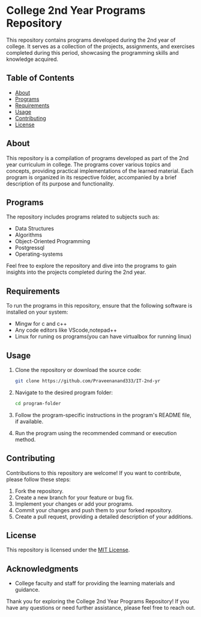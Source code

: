 # College 2nd Year Programs Repository

This repository contains programs developed during the 2nd year of college. It serves as a collection of the projects, assignments, and exercises completed during this period, showcasing the programming skills and knowledge acquired.

## Table of Contents

- [About](#about)
- [Programs](#programs)
- [Requirements](#requirements)
- [Usage](#usage)
- [Contributing](#contributing)
- [License](#license)

## About

This repository is a compilation of programs developed as part of the 2nd year curriculum in college. The programs cover various topics and concepts, providing practical implementations of the learned material. Each program is organized in its respective folder, accompanied by a brief description of its purpose and functionality.

## Programs

The repository includes programs related to subjects such as:

- Data Structures
- Algorithms
- Object-Oriented Programming
- Postgressql
- Operating-systems



Feel free to explore the repository and dive into the programs to gain insights into the projects completed during the 2nd year.

## Requirements

To run the programs in this repository, ensure that the following software is installed on your system:

- Mingw for c and c++
- Any code editors like VScode,notepad++
- Linux for runing os programs(you can have virtualbox for running linux)



## Usage

1. Clone the repository or download the source code:

   ```bash
   git clone https://github.com/Praveenanand333/IT-2nd-yr
   ```

2. Navigate to the desired program folder:

   ```bash
   cd program-folder
   ```

3. Follow the program-specific instructions in the program's README file, if available.

4. Run the program using the recommended command or execution method.

## Contributing

Contributions to this repository are welcome! If you want to contribute, please follow these steps:

1. Fork the repository.
2. Create a new branch for your feature or bug fix.
3. Implement your changes or add your programs.
4. Commit your changes and push them to your forked repository.
5. Create a pull request, providing a detailed description of your additions.

## License

This repository is licensed under the [MIT License](LICENSE).

## Acknowledgments

- College faculty and staff for providing the learning materials and guidance.

Thank you for exploring the College 2nd Year Programs Repository! If you have any questions or need further assistance, please feel free to reach out.
